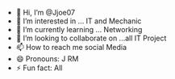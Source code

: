 - 👋 Hi, I’m @Jjoe07
- 👀 I’m interested in ... IT and Mechanic
- 🌱 I’m currently learning ... Networking
- 💞️ I’m looking to collaborate on ...all IT Project
- 📫 How to reach me social Media
- 😄 Pronouns: J RM
- ⚡ Fun fact: All

<!---
Jjoe07/Jjoe07 is a ✨ special ✨ repository because its `README.md` (this file) appears on your GitHub profile.
You can click the Preview link to take a look at your changes.
--->
